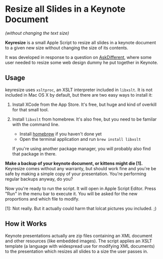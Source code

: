Resize all Slides in a Keynote Document
=======================================

_(without changing the text size)_

**Keyresize** is a small Apple Script to resize all slides in a keynote document to a given new size without changing the size of its contents.

It was developed in response to a question on [AskDifferent](http://apple.stackexchange.com/q/52014/12643), where some user needed to resize some web design dummy he put together in Keynote.

Usage
-----

keyresize uses `xsltproc`, an XSLT interpreter included in `libxslt`. It is not included in Mac OS X by default, but there are two easy ways to install it:

1. Install XCode from the App Store. It's free, but huge and kind of overkill for that small tool.
2. Install `libxslt` from homebrew. It's also free, but you need to be familar with the command line.
    - Install [homebrew](http://www,brew.sh/) if you haven't done yet
    - Open the terminal application and run `brew install libxslt`
    
    If you're using another package manager, you will probably also find that package in there.

**Make a backup of your keynote document, or kittens might die [1].** Keyresize comes without any warranty, but should work fine and you're be safe by making a simple copy of your presentation. You're performing regular backups anyway, do you?

Now you're ready to run the script. It will open in Apple Script Editor. Press "Run" in the menu bar to execute it. You will be asked for the new proportions and which file to modify.

[1]: Not really. But it actually could harm that lolcat pictures you included. ;)

How it Works
------------

Keynote presentations actually are zip files containing an XML document and other resources (like embedded images). The script applies an XSLT template (a language with widespread use for modifying XML documents) to the presentation which resizes all slides to a size the user passes in.
